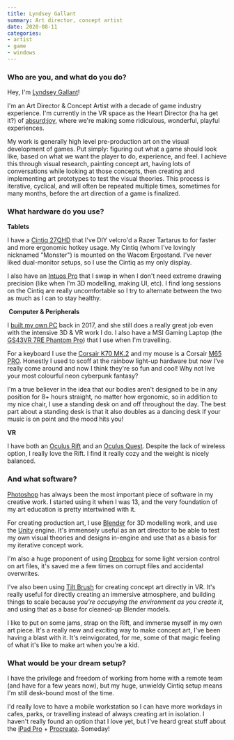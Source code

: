 ```yaml
---
title: Lyndsey Gallant
summary: Art director, concept artist 
date: 2020-08-11
categories:
- artist
- game
- windows
---
```


### Who are you, and what do you do?

Hey, I'm [Lyndsey Gallant](http://www.lyndseygallant.com/ "Lyndsey's website.")!

I'm an Art Director & Concept Artist with a decade of game industry experience. I'm currently in the VR space as the Heart Director (ha ha get it?) of [absurd:joy](https://absurdjoy.com/ "A group making VR experiences."), where we're making some ridiculous, wonderful, playful experiences.

My work is generally high level pre-production art on the visual development of games. Put simply: figuring out what a game should look like, based on what we want the player to do, experience, and feel. I achieve this through visual research, painting concept art, having lots of conversations while looking at those concepts, then creating and implementing art prototypes to test the visual theories. This process is iterative, cyclical, and will often be repeated multiple times, sometimes for many months, before the art direction of a game is finalized.

### What hardware do you use?

**Tablets**

I have a [Cintiq 27QHD][cintiq] that I've DIY velcro'd a Razer Tartarus to for faster and more ergonomic hotkey usage. My Cintiq (whom I've lovingly nicknamed "Monster") is mounted on the Wacom Ergostand. I've never liked dual-monitor setups, so I use the Cintiq as my only display.

I also have an [Intuos Pro][intuos-pro] that I swap in when I don't need extreme drawing precision (like when I'm 3D modelling, making UI, etc). I find long sessions on the Cintiq are really uncomfortable so I try to alternate between the two as much as I can to stay healthy.

** Computer & Peripherals**

I [built my own PC](https://pcpartpicker.com/user/apocalynds/saved/#view=ty3Vcf "The parts for Lyndsey's PC on PCPartPicker.") back in 2017, and she still does a really great job even with the intensive 3D & VR work I do. I also have a MSI Gaming Laptop (the [GS43VR 7RE Phantom Pro][gs43vr-7re-phantom-pro]) that I use when I'm travelling.

For a keyboard I use the [Corsair K70 MK.2][k70-rgb-mk.2] and my mouse is a Corsair [M65 PRO][m65-pro-rgb]. Honestly I used to scoff at the rainbow light-up hardware but now I've really come around and now I think they're so fun and cool! Why not live your most colourful neon cyberpunk fantasy?

I'm a true believer in the idea that our bodies aren't designed to be in any position for 8+ hours straight, no matter how ergonomic, so in addition to my nice chair, I use a standing desk on and off throughout the day. The best part about a standing desk is that it also doubles as a dancing desk if your music is on point and the mood hits you!

**VR**

I have both an [Oculus Rift][rift] and an [Oculus Quest][quest]. Despite the lack of wireless option, I really love the Rift. I find it really cozy and the weight is nicely balanced.

### And what software?

[Photoshop][] has always been the most important piece of software in my creative work. I started using it when I was 13, and the very foundation of my art education is pretty intertwined with it.

For creating production art, I use [Blender][] for 3D modelling work, and use the [Unity][] engine. It's immensely useful as an art director to be able to test my own visual theories and designs in-engine and use that as a basis for my iterative concept work.

I'm also a huge proponent of using [Dropbox][] for some light version control on art files, it's saved me a few times on corrupt files and accidental overwrites.

I've also been using [Tilt Brush][tilt-brush] for creating concept art directly in VR. It's really useful for directly creating an immersive atmosphere, and building things to scale because _you're occupying the environment as you create it_, and using that as a base for cleaned-up Blender models. 

I like to put on some jams, strap on the Rift, and immerse myself in my own art piece. It's a really new and exciting way to make concept art, I've been having a blast with it. It's reinvigorated, for me, some of that magic feeling of what it's like to make art when you're a kid.

### What would be your dream setup?

I have the privilege and freedom of working from home with a remote team (and have for a few years now), but my huge, unwieldy Cintiq setup means I'm still desk-bound most of the time.

I'd really love to have a mobile workstation so I can have more workdays in cafes, parks, or travelling instead of always creating art in isolation. I haven't really found an option that I love yet, but I've heard great stuff about the [iPad Pro][ipad-pro] + [Procreate][procreate-ios]. Someday!

[blender]: https://www.blender.org/ "A free, open-source 3D renderer."
[cintiq]: https://www.wacom.com/en/us/cintiq "A computer screen you can draw on."
[dropbox]: https://www.dropbox.com/ "Online syncing and storage."
[gs43vr-7re-phantom-pro]: https://www.msi.com/Laptop/GS43VR-7RE-Phantom-Pro/Specification "A 14 inch gaming laptop."
[intuos-pro]: https://www.wacom.com/en-ca/products/pen-tablets/intuos-pro-medium "A drawing tablet with multi-touch support."
[ipad-pro]: https://en.wikipedia.org/wiki/IPad_Pro "An iOS tablet."
[k70-rgb-mk.2]: https://www.corsair.com/us/en/k70-rgb-gaming-keyboard "A gaming keyboard."
[m65-pro-rgb]: https://www.corsair.com/us/en/m65pro "A gaming mouse."
[photoshop]: https://www.adobe.com/products/photoshop.html "A bitmap image editor."
[procreate-ios]: https://itunes.apple.com/us/app/procreate/id425073498 "A powerful illustration app."
[quest]: https://www.oculus.com/quest/ "An all-in-one VR headset."
[rift]: https://en.wikipedia.org/wiki/Oculus_Rift "A virtual reality helmet."
[tilt-brush]: https://www.tiltbrush.com/ "Software for painting in VR."
[unity]: https://unity3d.com/unity/ "A cross-platform game development tool."
